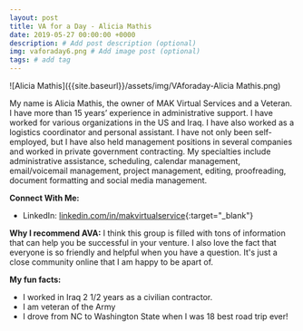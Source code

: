 ```yaml
---
layout: post
title: VA for a Day - Alicia Mathis
date: 2019-05-27 00:00:00 +0000
description: # Add post description (optional)
img: vaforaday6.png # Add image post (optional)
tags: # add tag
---
```


![Alicia Mathis]({{site.baseurl}}/assets/img/VAforaday-Alicia Mathis.png)

My name is Alicia Mathis, the owner of MAK Virtual Services and a Veteran. I have more than 15 years’ experience in administrative support.
I have worked for various organizations in the US and Iraq. I have also worked as a logistics coordinator and personal assistant. I have not only been self-employed, but I have also held management positions in several companies and worked in private government contracting.
My specialties include administrative assistance, scheduling, calendar management, email/voicemail management, project management, editing, proofreading, document formatting and social media management.

__Connect With Me:__
* LinkedIn: [linkedin.com/in/makvirtualservice](www.linkedin.com/in/makvirtualservice){:target="_blank"}

__Why I recommend AVA:__
I think this group is filled with tons of information that can help you be successful in your venture. I also love the fact that everyone is so friendly and helpful when you have a question. It's just a close community online that I am happy to be apart of.

__My fun facts:__
* I worked in Iraq 2 1/2 years as a civilian contractor.   
* I am veteran of the Army
* I drove from NC to Washington State when I was 18 best road trip ever!
